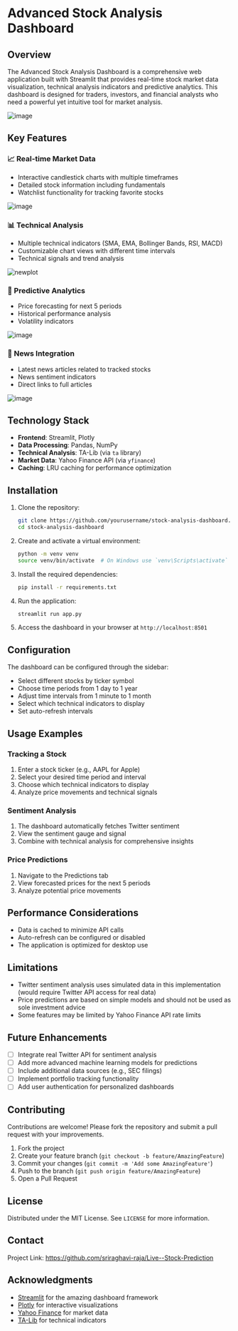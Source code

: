 # Advanced Stock Analysis Dashboard

## Overview
The Advanced Stock Analysis Dashboard is a comprehensive web application built with Streamlit that provides real-time stock market data visualization, technical analysis indicators and predictive analytics. This dashboard is designed for traders, investors, and financial analysts who need a powerful yet intuitive tool for market analysis.

![image](https://github.com/user-attachments/assets/c579fa2b-4304-42d2-962b-692cbfc3b9f3)


## Key Features

### 📈 Real-time Market Data
- Interactive candlestick charts with multiple timeframes
- Detailed stock information including fundamentals
- Watchlist functionality for tracking favorite stocks

![image](https://github.com/user-attachments/assets/caba31cd-575c-4476-98e7-65d9cd679251)


### 📊 Technical Analysis
- Multiple technical indicators (SMA, EMA, Bollinger Bands, RSI, MACD)
- Customizable chart views with different time intervals
- Technical signals and trend analysis

![newplot](https://github.com/user-attachments/assets/7ccba991-b1c4-483f-9a5d-e48df6f42341)


### 🔮 Predictive Analytics
- Price forecasting for next 5 periods
- Historical performance analysis
- Volatility indicators

![image](https://github.com/user-attachments/assets/54464bd4-d91a-49df-a915-e5e7ce7a8ebd)


### 📰 News Integration
- Latest news articles related to tracked stocks
- News sentiment indicators
- Direct links to full articles

![image](https://github.com/user-attachments/assets/60ba4fe4-f515-4c27-ac1b-44a76279f550)


## Technology Stack

- **Frontend**: Streamlit, Plotly
- **Data Processing**: Pandas, NumPy
- **Technical Analysis**: TA-Lib (via `ta` library)
- **Market Data**: Yahoo Finance API (via `yfinance`)
- **Caching**: LRU caching for performance optimization

## Installation

1. Clone the repository:
   ```bash
   git clone https://github.com/yourusername/stock-analysis-dashboard.git
   cd stock-analysis-dashboard
   ```

2. Create and activate a virtual environment:
   ```bash
   python -m venv venv
   source venv/bin/activate  # On Windows use `venv\Scripts\activate`
   ```

3. Install the required dependencies:
   ```bash
   pip install -r requirements.txt
   ```

4. Run the application:
   ```bash
   streamlit run app.py
   ```

5. Access the dashboard in your browser at `http://localhost:8501`

## Configuration

The dashboard can be configured through the sidebar:
- Select different stocks by ticker symbol
- Choose time periods from 1 day to 1 year
- Adjust time intervals from 1 minute to 1 month
- Select which technical indicators to display
- Set auto-refresh intervals



## Usage Examples

### Tracking a Stock
1. Enter a stock ticker (e.g., AAPL for Apple)
2. Select your desired time period and interval
3. Choose which technical indicators to display
4. Analyze price movements and technical signals

### Sentiment Analysis
1. The dashboard automatically fetches Twitter sentiment
2. View the sentiment gauge and signal
3. Combine with technical analysis for comprehensive insights

### Price Predictions
1. Navigate to the Predictions tab
2. View forecasted prices for the next 5 periods
3. Analyze potential price movements

## Performance Considerations

- Data is cached to minimize API calls
- Auto-refresh can be configured or disabled
- The application is optimized for desktop use

## Limitations

- Twitter sentiment analysis uses simulated data in this implementation (would require Twitter API access for real data)
- Price predictions are based on simple models and should not be used as sole investment advice
- Some features may be limited by Yahoo Finance API rate limits

## Future Enhancements

- [ ] Integrate real Twitter API for sentiment analysis
- [ ] Add more advanced machine learning models for predictions
- [ ] Include additional data sources (e.g., SEC filings)
- [ ] Implement portfolio tracking functionality
- [ ] Add user authentication for personalized dashboards

## Contributing

Contributions are welcome! Please fork the repository and submit a pull request with your improvements.

1. Fork the project
2. Create your feature branch (`git checkout -b feature/AmazingFeature`)
3. Commit your changes (`git commit -m 'Add some AmazingFeature'`)
4. Push to the branch (`git push origin feature/AmazingFeature`)
5. Open a Pull Request

## License

Distributed under the MIT License. See `LICENSE` for more information.

## Contact


Project Link: https://github.com/sriraghavi-raja/Live--Stock-Prediction

## Acknowledgments

- [Streamlit](https://streamlit.io/) for the amazing dashboard framework
- [Plotly](https://plotly.com/) for interactive visualizations
- [Yahoo Finance](https://finance.yahoo.com/) for market data
- [TA-Lib](https://ta-lib.org/) for technical indicators





